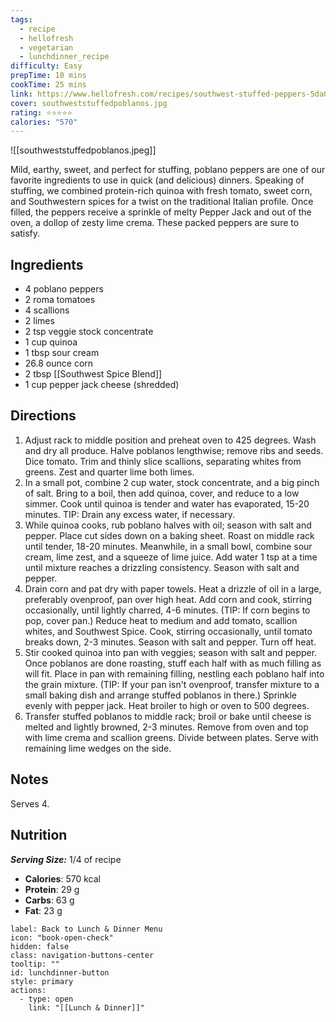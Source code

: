```yaml
---
tags:
  - recipe
  - hellofresh
  - vegetarian
  - lunchdinner_recipe
difficulty: Easy
prepTime: 10 mins
cookTime: 25 mins
link: https://www.hellofresh.com/recipes/southwest-stuffed-peppers-5da0cbf490251003c01f40cc
cover: southweststuffedpoblanos.jpg
rating: ⭐️⭐️⭐️⭐️⭐️
calories: "570"
---
```


![[southweststuffedpoblanos.jpeg]]

Mild, earthy, sweet, and perfect for stuffing, poblano peppers are one of our favorite ingredients to use in quick (and delicious) dinners. Speaking of stuffing, we combined protein-rich quinoa with fresh tomato, sweet corn, and Southwestern spices for a twist on the traditional Italian profile. Once filled, the peppers receive a sprinkle of melty Pepper Jack and out of the oven, a dollop of zesty lime crema. These packed peppers are sure to satisfy.

## Ingredients
- 4 poblano peppers
- 2 roma tomatoes
- 4 scallions
- 2 limes
- 2 tsp veggie stock concentrate
- 1 cup quinoa
- 1 tbsp sour cream
- 26.8 ounce corn
- 2 tbsp [[Southwest Spice Blend]]
- 1 cup pepper jack cheese (shredded)


## Directions
1. Adjust rack to middle position and preheat oven to 425 degrees. Wash and dry all produce. Halve poblanos lengthwise; remove ribs and seeds. Dice tomato. Trim and thinly slice scallions, separating whites from greens. Zest and quarter lime both limes. 
2. In a small pot, combine 2 cup water, stock concentrate, and a big pinch of salt. Bring to a boil, then add quinoa, cover, and reduce to a low simmer. Cook until quinoa is tender and water has evaporated, 15-20 minutes. TIP: Drain any excess water, if necessary.
3. While quinoa cooks, rub poblano halves with oil; season with salt and pepper. Place cut sides down on a baking sheet. Roast on middle rack until tender, 18-20 minutes. Meanwhile, in a small bowl, combine sour cream, lime zest, and a squeeze of lime juice. Add water 1 tsp at a time until mixture reaches a drizzling consistency. Season with salt and pepper.
4. Drain corn and pat dry with paper towels. Heat a drizzle of oil in a large, preferably ovenproof, pan over high heat. Add corn and cook, stirring occasionally, until lightly charred, 4-6 minutes. (TIP: If corn begins to pop, cover pan.) Reduce heat to medium and add tomato, scallion whites, and Southwest Spice. Cook, stirring occasionally, until tomato breaks down, 2-3 minutes. Season with salt and pepper. Turn off heat.
5. Stir cooked quinoa into pan with veggies; season with salt and pepper. Once poblanos are done roasting, stuff each half with as much filling as will fit. Place in pan with remaining filling, nestling each poblano half into the grain mixture. (TIP: If your pan isn't ovenproof, transfer mixture to a small baking dish and arrange stuffed poblanos in there.) Sprinkle evenly with pepper jack. Heat broiler to high or oven to 500 degrees.
6. Transfer stuffed poblanos to middle rack; broil or bake until cheese is melted and lightly browned, 2-3 minutes. Remove from oven and top with lime crema and scallion greens. Divide between plates. Serve with remaining lime wedges on the side.


## Notes
Serves 4.

## Nutrition
***Serving Size:*** 1/4 of recipe
- **Calories**: 570 kcal
- **Protein**: 29 g
- **Carbs**: 63 g
- **Fat**: 23 g


```meta-bind-button
label: Back to Lunch & Dinner Menu
icon: "book-open-check"
hidden: false
class: navigation-buttons-center
tooltip: ""
id: lunchdinner-button
style: primary
actions:
  - type: open
    link: "[[Lunch & Dinner]]"

```
 

